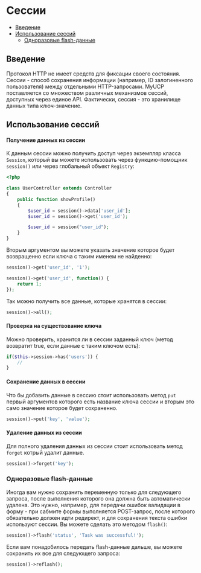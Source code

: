 # Сессии

- [Введение](#Введение)
- [Использование сессий](#Использование-сессий)
    - [Одноразовые flash-данные](#Одноразовые-flash-данные)

<a name="Введение"></a>
## Введение

Протокол HTTP не имеет средств для фиксации своего состояния. Сессии - способ сохранения информации (например, ID залогиненного пользователя) между отдельными HTTP-запросами. MyUCP поставляется со множеством различных механизмов сессий, доступных через единое API. Фактически, сессия - это хранилище данных типа ключ-значение.

<a name="Использование сессий"></a>
## Использование сессий

#### Получение данных из сессии

К данным сессии можно получить доступ через экземпляр класса `Session`, который вы можете использовать через функцию-помощник `session()` или через глобальный объект `Registry`:

```php
<?php

class UserController extends Controller
{
	public function showProfile()
	{
		$user_id = session()->data['user_id'];
		$user_id = session()->get('user_id');

		$user_id = session("user_id");
	}
}
```

Вторым аргументом вы можете указать значение которое будет возвращенно если ключа с таким именем не найденно:

```php
session()->get('user_id', '1');

session()->get('user_id', function() {
	return 1;
});
```

Так можно получить все данные, которые хранятся в сессии:

```php
session()->all();
```

#### Проверка на существование ключа

Можно проверить, хранится ли в сессии заданный ключ (метод возвратит true, если данные с таким ключом есть):

```php
if($this->session->has('users')) {
    //
}
```

#### Сохранение данных в сессии

Что бы добавить данные в сессию стоит использовать метод `put` первый аргументов которого есть название ключа сессии и вторым это само значение которое будет сохраненно.

```php
session()->put('key', 'value');
```

#### Удаление данных из сессии

Для полного удаления данных из сессии стоит использовать метод `forget` котрый удалит данные.

```php
session()->forget('key');
```

<a name="Одноразовые-flash-данные"></a>
### Одноразовые flash-данные

Иногда вам нужно сохранить переменную только для следующего запроса, после выполнения которого она должна быть автоматически удалена. Это нужно, например, для передачи ошибок валидации в форму - при сабмите формы выполняется POST-запрос, после которого обязательно должен идти редирект, и для сохранения текста ошибки используют сессии. Вы можете сделать это методом `flash()`:

```php
session()->flash('status', 'Task was successful!');
```

Если вам понадобилось передать flash-данные дальше, вы можете сохранить их все для следующего запроса:

```php
session()->reflash();
```